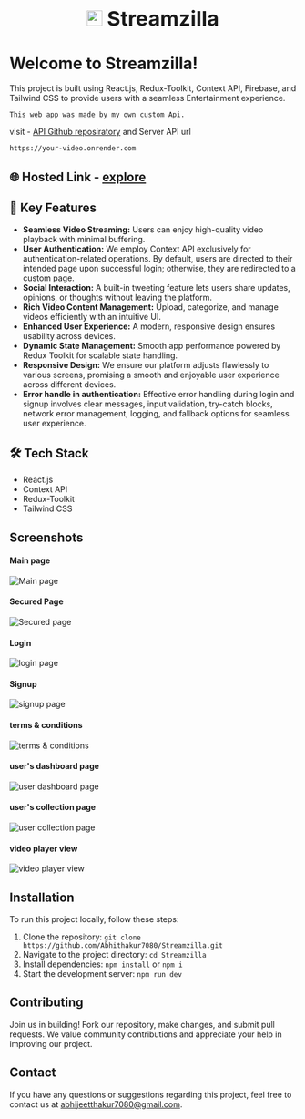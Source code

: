 <h1 align="center" style="font-size: 36px;"><img src="https://github.com/user-attachments/assets/7454a855-947a-45fb-9ac5-b9167c1086b3" width=27/> Streamzilla</h1>


# Welcome to Streamzilla!

This project is built using React.js, Redux-Toolkit, Context API, Firebase, and Tailwind CSS to provide users with a seamless Entertainment experience.

`This web app was made by my own custom Api.`

visit - [API Github reposiratory](https://github.com/Abhithakur7080/your-video) and 
Server API url
```bash
https://your-video.onrender.com
```

## 🌐 Hosted Link - [explore](https://streamzilla.vercel.app) 

## 🔑 Key Features

- **Seamless Video Streaming:** Users can enjoy high-quality video playback with minimal buffering.
- **User Authentication:** We employ Context API exclusively for authentication-related operations. By default, users are directed to their intended page upon successful login; otherwise, they are redirected to a custom page.
- **Social Interaction:** A built-in tweeting feature lets users share updates, opinions, or thoughts without leaving the platform.
- **Rich Video Content Management:** Upload, categorize, and manage videos efficiently with an intuitive UI.
- **Enhanced User Experience:** A modern, responsive design ensures usability across devices.
- **Dynamic State Management:** Smooth app performance powered by Redux Toolkit for scalable state handling.
- **Responsive Design:** We ensure our platform adjusts flawlessly to various screens, promising a smooth and enjoyable user experience across different devices.
- **Error handle in authentication:** Effective error handling during login and signup involves clear messages, input validation, try-catch blocks, network error management, logging, and fallback options for seamless user experience.

## 🛠️ Tech Stack
- React.js
- Context API
- Redux-Toolkit 
- Tailwind CSS

## Screenshots
#### Main page
![Main page](https://github.com/user-attachments/assets/d727a6fd-432d-432e-aa67-f89f0ca60a04)

#### Secured Page
![Secured page](https://github.com/user-attachments/assets/aa21a379-d40e-40e5-a823-a03d6763b883)

#### Login
![login page](https://github.com/user-attachments/assets/8fd3c166-f13b-466b-9d1d-d139eb24a417)

#### Signup
![signup page](https://github.com/user-attachments/assets/dac3809a-7d8b-4c6a-bcf7-d23420466131)

#### terms & conditions
![terms & conditions](https://github.com/user-attachments/assets/7a3f468a-b003-414c-9639-3fc3ed3306f8)

#### user's dashboard page
![user dashboard page](https://github.com/user-attachments/assets/87eb6fc9-c782-47bc-9ef5-ff5029d76cb8)


#### user's collection page
![user collection page](https://github.com/user-attachments/assets/0d1aa181-b3d3-4bf4-a77f-0d13663e03f2)

#### video player view
![video player view](https://github.com/user-attachments/assets/cd75f82f-204b-4e2c-b807-f5d16330307b)


## Installation
To run this project locally, follow these steps:
1. Clone the repository: `git clone https://github.com/Abhithakur7080/Streamzilla.git`
2. Navigate to the project directory: `cd Streamzilla`
3. Install dependencies: `npm install` or `npm i`
4. Start the development server: `npm run dev`

## Contributing
Join us in building! Fork our repository, make changes, and submit pull requests. We value community contributions and appreciate your help in improving our project.

## Contact
If you have any questions or suggestions regarding this project, feel free to contact us at [abhijeetthakur7080@gmail.com](mailto:abhijeetthakur7080@gmail.com).
